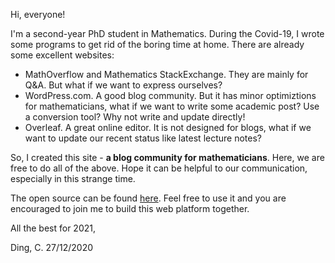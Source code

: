 Hi, everyone!

I'm a second-year PhD student in Mathematics. During the Covid-19, I wrote some programs to get rid of the boring time at home. There are already some excellent websites: 

- MathOverflow and Mathematics StackExchange. They are mainly for Q&A. But what if we want to express ourselves?
- WordPress.com. A good blog community. But it has minor optimiztions for mathematicians, what if we want to write some academic post? Use a conversion tool? Why not write and update directly!
- Overleaf. A great online editor. It is not designed for blogs, what if we want to update our recent status like latest lecture notes?

So, I created this site - **a blog community for mathematicians**.  Here, we are free to do all of the above. Hope it can be helpful to our communication, especially in this strange time.

The open source can be found [here](https://github.com/dingc0/mathblog). Feel free to use it and you are encouraged to join me to build this web platform together.

All the best for 2021,

Ding, C.
27/12/2020


